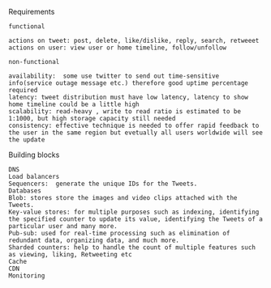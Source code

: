 Requirements

    functional

    actions on tweet: post, delete, like/dislike, reply, search, retweeet
    actions on user: view user or home timeline, follow/unfollow 

    non-functional

    availability:  some use twitter to send out time-sensitive info(service outage message etc.) therefore good uptime percentage required
    latency: tweet distribution must have low latency, latency to show home timeline could be a little high
    scalability: read-heavy , write to read ratio is estimated to be 1:1000, but high storage capacity still needed
    consistency: effective technique is needed to offer rapid feedback to the user in the same region but evetually all users worldwide will see the update

Building blocks

    DNS
    Load balancers 
    Sequencers:  generate the unique IDs for the Tweets.
    Databases 
    Blob: stores store the images and video clips attached with the Tweets.
    Key-value stores: for multiple purposes such as indexing, identifying the specified counter to update its value, identifying the Tweets of a particular user and many more.
    Pub-sub: used for real-time processing such as elimination of redundant data, organizing data, and much more.
    Sharded counters: help to handle the count of multiple features such as viewing, liking, Retweeting etc
    Cache 
    CDN 
    Monitoring 


